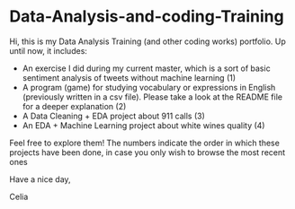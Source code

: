 # Data-Analysis-and-coding-Training
Hi, this is my Data Analysis Training (and other coding works) portfolio. 
Up until now, it includes:
- An exercise I did during my current master, which is a sort of basic sentiment analysis of tweets without machine learning (1)
- A program (game) for studying vocabulary or expressions in English (previously written in a csv file). Please take a look at the README file for a deeper explanation (2)
- A Data Cleaning + EDA project about 911 calls (3)
- An EDA + Machine Learning project about white wines quality (4)

Feel free to explore them! The numbers indicate the order in which these projects have been done, in case you only wish to browse the most recent ones

Have a nice day,

Celia
